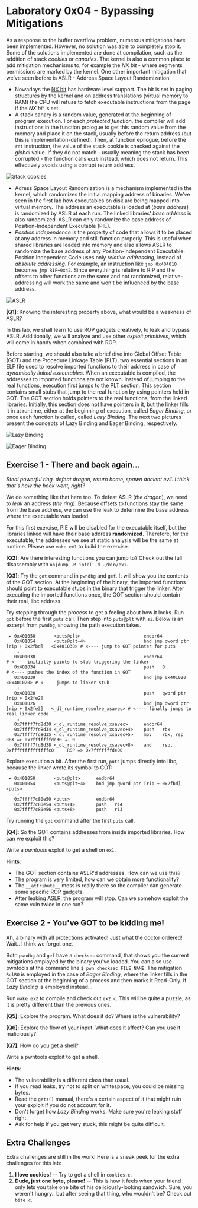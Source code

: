 # Laboratory 0x04 - Bypassing Mitigations

As a response to the buffer overflow problem, numerous mitigations have been implemented. However, no solution was able to completely stop it. Some of the solutions implemented are done at compilation, such as the addition of stack *cookies* or *canaries*. The kernel is also a common place to add mitigation mechanisms to, for example the *NX bit* - where segments permissions are marked by the kernel. One other important mitigation that we've seen before is ASLR - Address Space Layout Randomization.

* Nowadays the [NX bit](https://en.wikipedia.org/wiki/NX_bit) has hardware level support. The bit is set in paging structures by the kernel and on address translations (virtual memory to RAM) the CPU will refuse to fetch executable instructions from the page if the *NX bit* is set.
* A stack canary is a random value, generated at the beginning of program execution. For each *protected function*, the compiler will add instructions in the function prologue to get this random value from the memory and place it on the stack, usually before the return address (but this is implementation-defined). Then, at function epilogue, before the `ret` instruction, the value of the stack cookie is checked against the *global* value. If they do not match - usually meaning the stack has been corrupted - the function calls `exit` instead, which does not return. This effectively avoids using a corrupt return address.

![Stack cookies](../img/canary.png)

* Adress Space Layout Randomization is a mechanism implemented in the kernel, which randomizes the initial mapping address of binaries. We've seen in the first lab how executables on disk are being mapped into virtual memory. The address an executable is loaded at (*base address*) is randomized by ASLR at each run. The linked libraries' *base address* is also randomized. ASLR can only randomize the base address of Position-Independent Executable (PIE).
* *Position Independence* is the property of code that allows it to be placed at any address in memory and still function properly. This is useful when shared libraries are loaded into memory and also allows ASLR to randomize the base address of any Position-Independent Executable. Position Independent Code uses only *relative addressing*, instead of *absolute addressing*. For example, an instruction like `jmp 0x404010` becomes `jmp RIP+0x42`. Since everything is relative to RIP and the offsets to other functions are the same and not randomized, relative-addressing will work the same and won't be influenced by the base address.

![ASLR](../img/aslr.png)

**[Q1]**: Knowing the interesting property above, what would be a weakness of ASLR?

In this lab, we shall learn to use ROP gadgets creatively, to leak and bypass ASLR. Additionally, we will analyze and use other *exploit primitives*, which will come in handy when combined with ROP.

Before starting, we should also take a brief dive into Global Offset Table (GOT) and the Procedure Linkage Table (PLT), two essential sections in an ELF file used to resolve imported functions to their address in case of *dynamically linked executables*. When an executable is compiled, the addresses to imported functions are not known. Instead of jumping to the real functions, execution first jumps to the PLT section. This section contains small stubs that jump to the real function by using pointers held in GOT. The GOT section holds pointers to the real functions, from the linked libraries. Initially, this section does not have pointers in it, but the linker fills it in at runtime, either at the beginning of execution, called *Eager Binding*, or once each function is called, called *Lazy Binding*. The next two pictures present the concepts of Lazy Binding and Eager Binding, respectively.

![Lazy Binding](../img/binding_lazy.png)

![Eager Binding](../img/binding_eager.png)


## Exercise 1 - There and back again...

*Steal powerful ring, defeat dragon, return home, spawn ancient evil. I think that's how the book went, right?*

We do something like that here too. To defeat ASLR (*the dragon*), we need to *leak* an address (*the ring*). Because offsets to functions stay the same from the base address, we can use the leak to determine the base address where the executable was loaded.

For this first exercise, PIE will be disabled for the executable itself, but the libraries linked will have their base address **randomized**. Therefore, for the executable, the addresses we see at static analysis will be the same at runtime.
Please use `make ex1` to build the exercise.

**[Q2]**: Are there interesting functions you can jump to? Check out the full disassembly with `objdump -M intel -d ./bin/ex1`.

**[Q3]**: Try the `got` command in `pwndbg` and `gef`. It will show you the contents of the GOT section.
At the beginning of the binary, the imported functions should point to executable stubs in the binary that trigger the linker. After executing the imported functions once, the GOT section should contain their real, libc address.

Try stepping through the process to get a feeling about how it looks. Run `got` before the first `puts` call. Then step into `puts@plt` with `si`. Below is an excerpt from `pwndbg`, showing the path execution takes.

```
 ► 0x401050       <puts@plt>                        endbr64 
   0x401054       <puts@plt+4>                      bnd jmp qword ptr [rip + 0x2fbd]   <0x401030> # <---- jump to GOT pointer for puts
    ↓
   0x401030                                         endbr64                                       # <---- initially points to stub triggering the linker
   0x401034                                         push   0                                      # <---- pushes the index of the function in GOT
   0x401039                                         bnd jmp 0x401020                   <0x401020> # <---- jumps to linker stub
    ↓
   0x401020                                         push   qword ptr [rip + 0x2fe2]
   0x401026                                         bnd jmp qword ptr [rip + 0x2fe3]   <_dl_runtime_resolve_xsavec> # <---- finally jumps to real linker code
    ↓
   0x7ffff7fd8d30 <_dl_runtime_resolve_xsavec>      endbr64 
   0x7ffff7fd8d34 <_dl_runtime_resolve_xsavec+4>    push   rbx
   0x7ffff7fd8d35 <_dl_runtime_resolve_xsavec+5>    mov    rbx, rsp                    RBX => 0x7fffffffde30 ◂— 0
   0x7ffff7fd8d38 <_dl_runtime_resolve_xsavec+8>    and    rsp, 0xffffffffffffffc0     RSP => 0x7fffffffde00
```

Explore execution a bit. After the first run, `puts` jumps directly into libc, because the linker wrote its symbol to GOT:

```
 ► 0x401050       <puts@plt>      endbr64 
   0x401054       <puts@plt+4>    bnd jmp qword ptr [rip + 0x2fbd]   <puts>
    ↓
   0x7ffff7c80e50 <puts>          endbr64 
   0x7ffff7c80e54 <puts+4>        push   r14
   0x7ffff7c80e56 <puts+6>        push   r13
```

Try running the `got` command after the first `puts` call.

**[Q4]**: So the GOT contains addresses from inside imported libraries. How can we exploit this?

Write a *pwntools* exploit to get a shell on `ex1`.

**Hints**:

* The GOT section contains ASLR'd addresses. How can we use this?
* The program is very limited, how can we obtain more functionality?
* The `__attribute__` mess is really there so the compiler can generate some specific ROP gadgets.
* After leaking ASLR, the program will stop. Can we somehow exploit the same vuln twice in one run?

## Exercise 2 - You've GOT to be kidding me!

Ah, a binary with all protections activated! Just what the doctor ordered! Wait.. I think we forgot one.

Both `pwndbg` and `gef` have a `checksec` command, that shows you the current mitigations employed by the binary you've loaded. You can also use pwntools at the command line `$ pwn checksec FILE_NAME`. The mitigation `RelRO` is employed in the case of *Eager Binding*, where the linker fills in the GOT section at the beginning of a process and then marks it Read-Only. If *Lazy Binding* is employed instead...

Run `make ex2` to compile and check out `ex2.c`. This will be quite a puzzle, as it is pretty different than the previous ones.

**[Q5]**: Explore the program. What does it do? Where is the vulnerability?

**[Q6]**: Explore the flow of your input. What does it affect? Can you use it maliciously?

**[Q7]**: How do you get a shell?

Write a pwntools exploit to get a shell.

**Hints**:

* The vulnerability is a different class than usual.
* If you read leaks, try not to split on whitespace, you could be missing bytes.
* Read the `gets()` manual, there's a certain aspect of it that might ruin your exploit if you do not account for it.
* Don't forget how *Lazy Binding* works. Make sure you're leaking stuff right.
* Ask for help if you get very stuck, this might be quite difficult.

## Extra Challenges

Extra challenges are still in the work! Here is a sneak peek for the extra challenges for this lab:

1. **I love cookies!** -- Try to get a shell in `cookies.c`.
2. **Dude, just one byte, please!** -- This is how it feels when your friend only lets you take one bite of his deliciously-looking sandwich. Sure, you weren't hungry.. but after seeing that thing, who wouldn't be? Check out `bite.c`.
